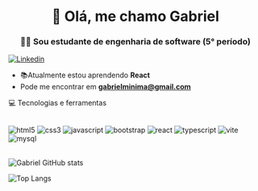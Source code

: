 <h1 align="center">👋 Olá, me chamo Gabriel</h2>
<h3 align="center">👨‍💻 Sou estudante de engenharia de software (5° período)</h3>

[![Linkedin](https://img.shields.io/badge/LinkedIn-0077B5?style=for-the-badge&logo=linkedin&logoColor=white)](https://github.com/gabrieldev4)

- 📚Atualmente estou aprendendo **React**
- Pode me encontrar em **gabrielminima@gmail.com**

💻 Tecnologias e ferramentas
<div style="display: inline_block"><br>
   <img src="https://img.shields.io/badge/HTML5-E34F26?style=for-the-badge&logo=html5&logoColor=white" alt="html5"/>
   <img src="https://img.shields.io/badge/CSS3-1572B6?style=for-the-badge&logo=css3&logoColor=white" alt="css3"/>
   <img src="https://img.shields.io/badge/JavaScript-323330?style=for-the-badge&logo=javascript&logoColor=F7DF1E" alt="javascript"/>
   <img src="https://img.shields.io/badge/Bootstrap-563D7C?style=for-the-badge&logo=bootstrap&logoColor=white" alt="bootstrap"/>
   <img src="https://img.shields.io/badge/React-20232A?style=for-the-badge&logo=react&logoColor=61DAFB" alt="react"/>
   <img src="https://img.shields.io/badge/typescript-%23007ACC.svg?style=for-the-badge&logo=typescript&logoColor=white" alt="typescript"/>
   <img src="https://img.shields.io/badge/vite-%23646CFF.svg?style=for-the-badge&logo=vite&logoColor=white" alt="vite"/>
   <img src="https://img.shields.io/badge/MySQL-005C84?style=for-the-badge&logo=mysql&logoColor=white" alt="mysql"/>
<div>
<br>

![Gabriel GitHub stats](https://github-readme-stats.vercel.app/api?username=gabrieldev4&show_icons=true&theme=dark)

![Top Langs](https://github-readme-stats.vercel.app/api/top-langs/?username=gabrieldev4&hide_progress=true)
